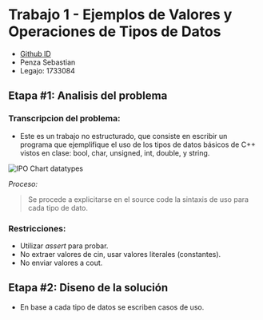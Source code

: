  # Trabajo 1 - Ejemplos de Valores y Operaciones de Tipos de Datos

- [Github ID](github.com/SebastianePenza)
- Penza Sebastian
- Legajo: 1733084 

## Etapa #1: Analisis del problema

### Transcripcion del problema: 
- Este es un trabajo no estructurado, que consiste en escribir un programa que ejemplifique el uso de los tipos de datos básicos de C++ vistos en clase: bool, char, unsigned, int, double, y string.

![IPO Chart datatypes](https://user-images.githubusercontent.com/82189784/132585277-86050b85-e1cb-4194-a134-f437ef9d36c1.png)

*Proceso:*
>Se procede a explicitarse en el source code la sintaxis de uso para cada tipo de dato.

### Restricciones:
- Utilizar *assert* para probar.
- No extraer valores de cin, usar valores literales (constantes).
- No enviar valores a cout.

## Etapa #2: Diseno de la solución
- En base a cada tipo de datos se escriben casos de uso.
